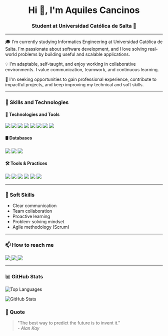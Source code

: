 <h1 align="center">Hi 👋, I'm Aquiles Cancinos</h1>
<h3 align="center">Student at Universidad Católica de Salta 🌟</h3>

---

🎓 I'm currently studying Informatics Engineering at Universidad Católica de Salta. I'm passionate about software development, and I love solving real-world problems by building useful and scalable applications.

💡 I'm adaptable, self-taught, and enjoy working in collaborative environments. I value communication, teamwork, and continuous learning.

🚀 I'm seeking opportunities to gain professional experience, contribute to impactful projects, and keep improving my technical and soft skills.

---

### 🧠 Skills and Technologies

#### 🚀 Technologies and Tools

<p>
  <img src="https://img.shields.io/badge/Java-007396?style=for-the-badge&logo=java&logoColor=white" />
  <img src="https://img.shields.io/badge/Spring_Boot-6DB33F?style=for-the-badge&logo=springboot&logoColor=white" />
  <img src="https://img.shields.io/badge/Node.js-339933?style=for-the-badge&logo=node.js&logoColor=white" />
  <img src="https://img.shields.io/badge/JavaScript-F7DF1E?style=for-the-badge&logo=javascript&logoColor=black" />
  <img src="https://img.shields.io/badge/TypeScript-3178C6?style=for-the-badge&logo=typescript&logoColor=white" />
  <img src="https://img.shields.io/badge/React-20232A?style=for-the-badge&logo=react&logoColor=61DAFB" />
  <img src="https://img.shields.io/badge/Next.js-000000?style=for-the-badge&logo=next.js&logoColor=white" />
  <img src="https://img.shields.io/badge/Tailwind_CSS-06B6D4?style=for-the-badge&logo=tailwindcss&logoColor=white" />
</p>

#### 🛢 Databases
<p>
  <img src="https://img.shields.io/badge/MySQL-005C84?style=for-the-badge&logo=mysql&logoColor=white" />
  <img src="https://img.shields.io/badge/PostgreSQL-336791?style=for-the-badge&logo=postgresql&logoColor=white" />
  <img src="https://img.shields.io/badge/SQL_Server-CC2927?style=for-the-badge&logo=microsoftsqlserver&logoColor=white" />
</p>

#### 🛠 Tools & Practices
<p>
  <img src="https://img.shields.io/badge/Maven-C71A36?style=for-the-badge&logo=apachemaven&logoColor=white" />
  <img src="https://img.shields.io/badge/JWT-black?style=for-the-badge&logo=jsonwebtokens&logoColor=white" />
  <img src="https://img.shields.io/badge/JPA-59666C?style=for-the-badge&logo=hibernate&logoColor=white" />
  <img src="https://img.shields.io/badge/Flyway-CC0200?style=for-the-badge&logo=flyway&logoColor=white" />
  <img src="https://img.shields.io/badge/Git-F05032?style=for-the-badge&logo=git&logoColor=white" />
  <img src="https://img.shields.io/badge/JUnit-25A162?style=for-the-badge&logo=junit5&logoColor=white" />
</p>

---

### 🌱 Soft Skills
- Clear communication
- Team collaboration
- Proactive learning
- Problem-solving mindset
- Agile methodology (Scrum)

---

### 📫 How to reach me
<p>
  <a href="https://www.linkedin.com/in/aquilescb123/" target="_blank">
    <img src="https://img.shields.io/badge/LinkedIn-0077B5?style=for-the-badge&logo=linkedin&logoColor=white" />
  </a>
  <a href="https://www.instagram.com/aquiles_cb/" target="_blank">
    <img src="https://img.shields.io/badge/Instagram-E4405F?style=for-the-badge&logo=instagram&logoColor=white" />
  </a>
  <a href="mailto:aquilescancinos@gmail.com">
    <img src="https://img.shields.io/badge/Gmail-D14836?style=for-the-badge&logo=gmail&logoColor=white" />
  </a>
</p>

---

### 📊 GitHub Stats
<p>
  <img src="https://github-readme-stats.vercel.app/api/top-langs?username=aquilescb&show_icons=true&locale=en&bg_color=0d1117&text_color=ffffff&layout=compact" alt="Top Languages" />
</p>

<p>
  <img src="https://github-readme-stats.vercel.app/api?username=aquilescb&show_icons=true&locale=en&bg_color=0d1117&text_color=ffffff" alt="GitHub Stats" />
</p>

### 🧠 Quote
<blockquote>
  "The best way to predict the future is to invent it."<br><em>- Alan Kay</em>
</blockquote>
